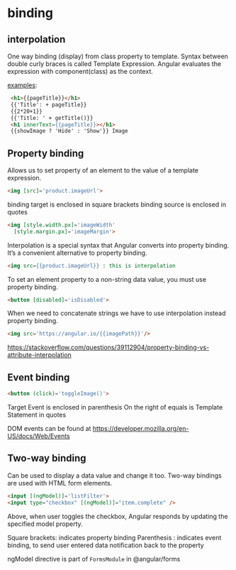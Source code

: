 # binding

## interpolation
One way binding (display) from class property to template.
Syntax between double curly braces is called Template Expression. Angular evaluates the expression with component(class) as the context.

[examples](examples):
```html
 <h1>{{pageTitle}}</h1>
 {{'Title': + pageTitle}}
 {{2*20+1}}
 {{'Title: ' + getTitle()}}
 <h1 innerText={{pageTitle}}></h1>
 {{showImage ? 'Hide' : 'Show'}} Image
```


## Property binding
Allows us to set property of an element to the value of a template expression.

```html
<img [src]='product.imageUrl'>
```
binding target is enclosed in square brackets
binding source is enclosed in quotes

```html
<img [style.width.px]='imageWidth'
  [style.margin.px]='imageMargin'>
```

Interpolation is a special syntax that Angular converts into property binding. It’s a convenient alternative to property binding.
```html
<img src={{product.imageUrl}} : this is interpolation
```

To set an element property to a non-string data value, you must use property binding.
```html
<button [disabled]='isDisabled'>
```

When we need to concatenate strings we have to use interpolation instead property binding.
```html
<img src='https://angular.io/{{imagePath}}'/>
```

https://stackoverflow.com/questions/39112904/property-binding-vs-attribute-interpolation


## Event binding
```html
<button (click)='toggleImage()'>
```
Target Event is enclosed in parenthesis
On the right of equals is Template Statement in quotes

DOM events can be found at https://developer.mozilla.org/en-US/docs/Web/Events

## Two-way binding
Can be used to display a data value and change it too.  Two-way bindings are used with HTML form elements.
```html
<input [(ngModel)]='listFilter'>
<input type="checkbox" [(ngModel)]="item.complete" />
```
Above, when user toggles the checkbox, Angular responds by updating the specified model property.

Square brackets: indicates property binding
Parenthesis : indicates event binding, to send user entered data notification back to the property

ngModel directive is part of `FormsModule` in @angular/forms

